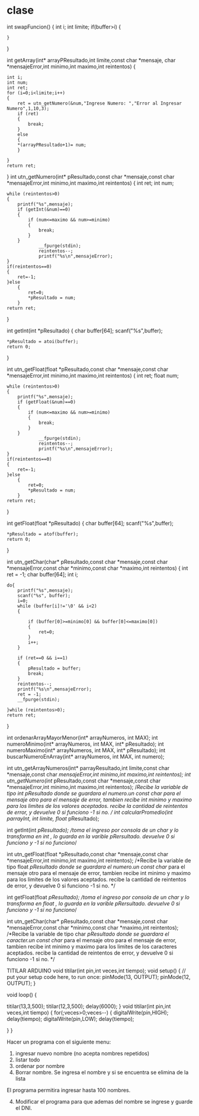 # clase
int swapFuncion()
{
    int i;
    int limite;
    if(buffer>i)
    {

    }

}







int getArray(int* arrayPResultado,int limite,const char *mensaje, char *mensajeError,int minimo,int maximo,int reintentos)
{

    int i;
    int num;
    int ret;
    for (i=0;i<limite;i++)
    {
        ret = utn_getNumero(&num,"Ingrese Numero: ","Error al Ingresar Numero",1,10,3);
        if (ret)
        {
            break;
        }
        else
        {
        *(arrayPResultado+1)= num;
        }

    }
    return ret;
}
int utn_getNumero(int* pResultado,const char *mensaje,const char *mensajeError,int minimo,int maximo,int reintentos)
{
    int ret;
    int num;

    while (reintentos>0)
    {
        printf("%s",mensaje);
        if (getInt(&num)==0)
        {
            if (num<=maximo && num>=minimo)
            {
                break;
            }
        }
                __fpurge(stdin);
                reintentos--;
                printf("%s\n",mensajeError);
    }
    if(reintentos==0)
    {
        ret=-1;
    }else
        {
            ret=0;
            *pResultado = num;
        }
    return ret;
}

int getInt(int *pResultado)
{
    char buffer[64];
    scanf("%s",buffer);

    *pResultado = atoi(buffer);
    return 0;
}

int utn_getFloat(float *pResultado,const char *mensaje,const char *mensajeError,int minimo,int maximo,int reintentos)
{
    int ret;
    float num;

    while (reintentos>0)
    {
        printf("%s",mensaje);
        if (getFloat(&num)==0)
        {
            if (num<=maximo && num>=minimo)
            {
                break;
            }
        }
                __fpurge(stdin);
                reintentos--;
                printf("%s\n",mensajeError);
    }
    if(reintentos==0)
    {
        ret=-1;
    }else
        {
            ret=0;
            *pResultado = num;
        }
    return ret;
}

int getFloat(float *pResultado)
{
    char buffer[64];
    scanf("%s",buffer);

    *pResultado = atof(buffer);
    return 0;
}

int utn_getChar(char* pResultado,const char *mensaje,const char *mensajeError,const char *minimo,const char *maximo,int reintentos)
{
    int ret = -1;
    char buffer[64];
    int i;

    do{
        printf("%s",mensaje);
        scanf("%s", buffer);
        i=0;
        while (buffer[i]!='\0' && i<2)
        {

            if (buffer[0]>=minimo[0] && buffer[0]<=maximo[0])
            {
                ret=0;
            }
            i++;
        }

        if (ret==0 && i==1)
        {
            pResultado = buffer;
            break;
        }
        reintentos--;
        printf("%s\n",mensajeError);
        ret = -1;
        __fpurge(stdin);

    }while (reintentos>0);
    return ret;
}









int ordenarArrayMayorMenor(int* arrayNumeros, int MAX);
int numeroMinimo(int* arrayNumeros, int MAX, int* pResultado);
int numeroMaximo(int* arrayNumeros, int MAX, int* pResultado);
int buscarNumeroEnArray(int* arrayNumeros, int MAX, int numero);

int utn_getArrayNumeros(int* parrayResultado,int limite,const char *mensaje,const char *mensajeError,int minimo,int maximo,int reintentos);
int utn_getNumero(int* pResultado,const char *mensaje,const char *mensajeError,int minimo,int maximo,int reintentos);
/*Recibe la variable de tipo int *pResultado donde se guardara el numero.un const char* para el mensaje otro para el mensaje de error,
  tambien recibe int minimo y maximo para los limites de los valores aceptados. recibe la cantidad de reintentos de error, y devuelve
  0 si funciono -1 si no. */
int calcularPromedio(int* parrayInt, int limite, float* pResultado);

int getInt(int *pResultado);
/*toma el ingreso por consola de un char* y lo transforma en int , lo guarda en la varible pRersultado. devuelve 0 si funciono y -1
  si no funciono*/

int utn_getFloat(float *pResultado,const char *mensaje,const char *mensajeError,int minimo,int maximo,int reintentos);
/*Recibe la variable de tipo float *pResultado donde se guardara el numero.un const char* para el mensaje otro para el mensaje de error,
  tambien recibe int minimo y maximo para los limites de los valores aceptados. recibe la cantidad de reintentos de error, y devuelve
  0 si funciono -1 si no. */

int getFloat(float *pResultado);
/*toma el ingreso por consola de un char* y lo transforma en float , lo guarda en la varible pRersultado. devuelve 0 si funciono y -1
  si no funciono*/

int utn_getChar(char* pResultado,const char *mensaje,const char *mensajeError,const char *minimo,const char *maximo,int reintentos);
/*Recibe la variable de tipo char *pResultado donde se guardara el caracter.un const char* para el mensaje otro para el mensaje de error,
  tambien recibe int minimo y maximo para los limites de los caracteres aceptados. recibe la cantidad de reintentos de error, y devuelve
  0 si funciono -1 si no. */
  
  
  
  
  
  
  
  
  TITILAR ARDUINO
  void titilar(int pin,int veces,int tiempo);
void setup() {
  // put your setup code here, to run once:
  pinMode(13, OUTPUT);
  pinMode(12, OUTPUT);
}

void loop() 
{

  titilar(13,3,500);
  titilar(12,3,500);
  delay(6000);
 }
void titilar(int pin,int veces,int tiempo)
{
  for(;veces>0;veces--)
  {
    digitalWrite(pin,HIGH);
    delay(tiempo);
    digitalWrite(pin,LOW);
    delay(tiempo);

  }
}



Hacer un programa con el siguiente menu:
   1) ingresar nuevo nombre (no acepta nombres repetidos)
   2) listar todo 
   3) ordenar por nombre
   4) Borrar nombre. Se ingresa el nombre y si se encuentra se elimina de la lista

El programa permitira ingresar hasta 100 nombres.

4) Modificar el programa para que ademas del nombre se ingrese y guarde el DNI.
